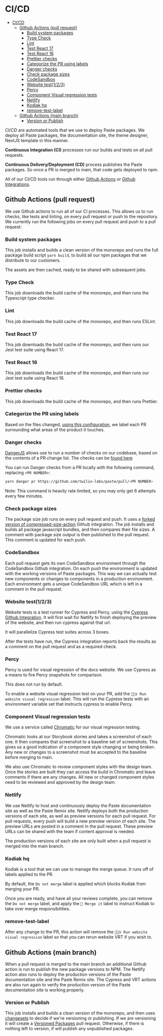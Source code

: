 # CI/CD

- [CI/CD](#cicd)
  - [Github Actions (pull request)](#github-actions-pull-request)
    - [Build system packages](#build-system-packages)
    - [Type Check](#type-check)
    - [Lint](#lint)
    - [Test React 17](#test-react-17)
    - [Test React 16](#test-react-16)
    - [Prettier checks](#prettier-checks)
    - [Categorize the PR using labels](#categorize-the-pr-using-labels)
    - [Danger checks](#danger-checks)
    - [Check package sizes](#check-package-sizes)
    - [CodeSandbox](#codesandbox)
    - [Website test(1/2/3)](#website-test123)
    - [Percy](#percy)
    - [Component Visual regression tests](#component-visual-regression-tests)
    - [Netlify](#netlify)
    - [Kodiak hq](#kodiak-hq)
    - [remove-test-label](#remove-test-label)
  - [Github Actions (main branch)](#github-actions-main-branch)
    - [Version or Publish](#version-or-publish)

CI/CD are automated tools that we use to deploy Paste packages. We deploy all Paste packages, the documentation site, the theme designer, NextJS template in this manner.

**Continuous Integration (CI)** processes run our builds and tests on all pull requests.

**Continuous Delivery/Deployment (CD)** process publishes the Paste packages. So once a PR is merged to main, that code gets deployed to npm.

All of our CI/CD tools run through either [Github Actions](https://docs.github.com/en/actions) or [Github Integrations](https://docs.github.com/en/get-started/customizing-your-github-workflow/exploring-integrations/about-integrations).

## Github Actions (pull request)

We use Github actions to run all of our CI processes. This allows us to run checks, like tests and linting, on every pull request or push to the repository. We currently run the following jobs on every pull request and push to a pull request:

### Build system packages

This job installs and builds a clean version of the monorepo and runs the full package build script `yarn build`, to build all our npm packages that we distribute to our customers.

The assets are then cached, ready to be shared with subsequent jobs.

### Type Check

This job downloads the build cache of the monorepo, and then runs the Typescript type checker.

### Lint

This job downloads the build cache of the monorepo, and then runs ESLint.

### Test React 17

This job downloads the build cache of the monorepo, and then runs our Jest test suite using React 17.

### Test React 16

This job downloads the build cache of the monorepo, and then runs our Jest test suite using React 16.

### Prettier checks

This job downloads the build cache of the monorepo, and then runs Prettier.

### Categorize the PR using labels

Based on the files changed, [using this configuration](https://github.com/twilio-labs/paste/blob/main/.github/labeler.yml), we label each PR surrounding what areas of the product it touches.

### Danger checks

[DangerJS](https://danger.systems/js/) allows use to run a number of checks on our codebase, based on the contents of a PR change list. The checks can be [found here](https://github.com/twilio-labs/paste/tree/main/.danger)

You can run Danger checks from a PR locally with the following command, replacing `<PR NUMBER>`:

```sh
yarn danger pr https://github.com/twilio-labs/paste/pull/<PR NUMBER>
```

Note: This command is heavily rate limited, so you may only get 6 attempts every few minutes.

### Check package sizes

The package size job runs on every pull request and push. It uses a [forked version of compressed-size-action](https://github.com/zahnster/compressed-size-action) Github integration. The job installs and builds all package javascript bundles, and then compares their file sizes. A comment with package size output is then published to the pull request. This comment is updated for each push.

### CodeSandbox

Each pull request gets its own CodeSandbox environment through the CodeSandbox Github integration. On each push the environment is updated with the working versions of Paste packages. This way we can actually test new components or changes to components in a production environment. Each environment gets a unique CodeSandbox URL which is left in a comment in the pull request.

### Website test(1/2/3)

Website tests is a test runner for Cypress and Percy, using the [Cypress Github Integration](https://docs.cypress.io/guides/dashboard/github-integration.html#Install-the-Cypress-GitHub-app). It will first wait for Netlify to finish deploying the preview of the website, and then run cypress against that url.

It will parallelize Cypress test suites across 3 boxes.

After the tests have run, the Cypress integration reports back the results as a comment on the pull request and as a required check.

### Percy

Percy is used for visual regression of the docs website. We use Cypress as a means to fire Percy snapshots for comparison.

This does not run by default.

To enable a website visual regression test on your PR, add the `🕵🏻‍♀️ Run website visual regression` label. This will run the Cypress tests with an environment variable set that instructs cypress to enable Percy.

### Component Visual regression tests

We use a service called [Chromatic](http://chromatic.com/) for our visual regression testing.

Chromatic looks at our Storybook stories and takes a screenshot of each one. It then compares that screenshot to a baseline set of screenshots. This gives us a good indication of a component style changing or being broken. Any new or changes to a screenshot must be accepted to the baseline before merging to main.

We also use Chromatic to review component styles with the design team. Once the stories are built they can access the build in Chromatic and leave comments if there are any changes. All new or changed component styles need to be reviewed and approved by the design team.

### Netlify

We use Netlify to host and continuously deploy the Paste documentation site as well as the Paste Remix site. Netlify deploys both the production versions of each site, as well as preview versions for each pull request. For pull requests, every push will build a new preview version of each site. The preview URLs are posted in a comment in the pull request. These preview URLs can be shared with the team if content approval is needed.

The production versions of each site are only built when a pull request is merged into the main branch.

### Kodiak hq

Kodiak is a tool that we can use to manage the merge queue. It runs off of labels applied to the PR.

By default, the `Do not merge` label is applied which blocks Kodiak from merging your PR.

Once you are ready, and have all your reviews complete, you can remove the `Do not merge` label, and apply the `🚀 Merge it` label to instruct Kodiak to take over merge responsibilities.

### remove-test-label

After any change to the PR, this action will remove the `🕵🏻‍♀️ Run website visual regression` label so that you can rerun website VRT if you wish to.

## Github Actions (main branch)

When a pull request is merged to the main branch an additional Github action is run to publish the new package versions to NPM. The Netlify action also runs to deploy the production versions of the Paste documentation site and the Paste Remix site. The Cypress and VRT actions are also run again to verify the production version of the Paste documentation site is working properly.

### Version or Publish

This job installs and builds a clean version of the monorepo, and then uses [changesets](https://github.com/atlassian/changesets) to decide if we're versioning or publishing. If we are versioning it will create a [Versioned Packages](https://github.com/twilio-labs/paste/pull/1183) pull request. Otherwise, if there is nothing left to version, if will publish any unpublished packages.
